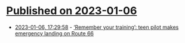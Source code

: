 # [Published on 2023-01-06](index.md)

* [2023-01-06, 17:29:58](https://news.ycombinator.com/item?id=34277859) - [‘Remember your training’: teen pilot makes emergency landing on Route 66](https://www.theguardian.com/us-news/2023/jan/04/brock-peters-hero-teen-pilot-route-66)
